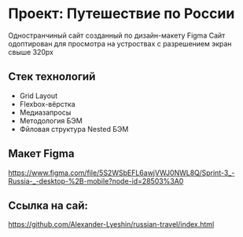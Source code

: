 # Проект: Путешествие по России 

Одностранчиный сайт созданный по дизайн-макету Figma
Сайт одоптирован для просмотра на устроствах с разрешением экран свыше 320px

## Стек технологий 

- Grid Layout
- Flexbox-вёрстка
- Медиазапросы
- Методология БЭМ
- Фйловая структура Nested БЭМ  

## Макет Figma

https://www.figma.com/file/5S2WSbEFL6awjVWJ0NWL8Q/Sprint-3_-Russia-_-desktop-%2B-mobile?node-id=28503%3A0

## Ссылка на сай:

https://github.com/Alexander-Lyeshin/russian-travel/index.html
